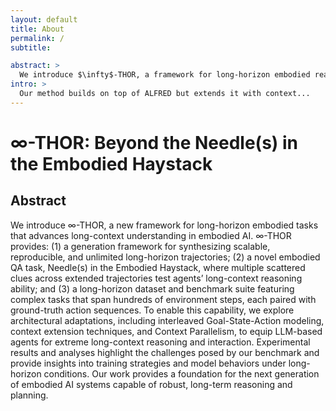 ```yaml
---
layout: default
title: About
permalink: /
subtitle: 

abstract: >
  We introduce $\infty$-THOR, a framework for long-horizon embodied reasoning...
intro: >
  Our method builds on top of ALFRED but extends it with context...
---
```


# $\infty$-THOR: Beyond the Needle(s) in the Embodied Haystack

## Abstract

We introduce $\infty$-THOR, a new framework for long-horizon embodied tasks that advances long-context understanding in embodied AI.
$\infty$-THOR provides:
(1) a generation framework for synthesizing scalable, reproducible, and unlimited long-horizon trajectories;
(2) a novel embodied QA task, Needle(s) in the Embodied Haystack, where multiple scattered clues across extended trajectories test agents’ long-context reasoning ability; and
(3) a long-horizon dataset and benchmark suite featuring complex tasks that span hundreds of environment steps, each paired with ground-truth action sequences.
To enable this capability, we explore architectural adaptations, including interleaved Goal-State-Action modeling, context extension techniques, and Context Parallelism, to equip LLM-based agents for extreme long-context reasoning and interaction.
Experimental results and analyses highlight the challenges posed by our benchmark and provide insights into training strategies and model behaviors under long-horizon conditions.
Our work provides a foundation for the next generation of embodied AI systems capable of robust, long-term reasoning and planning.